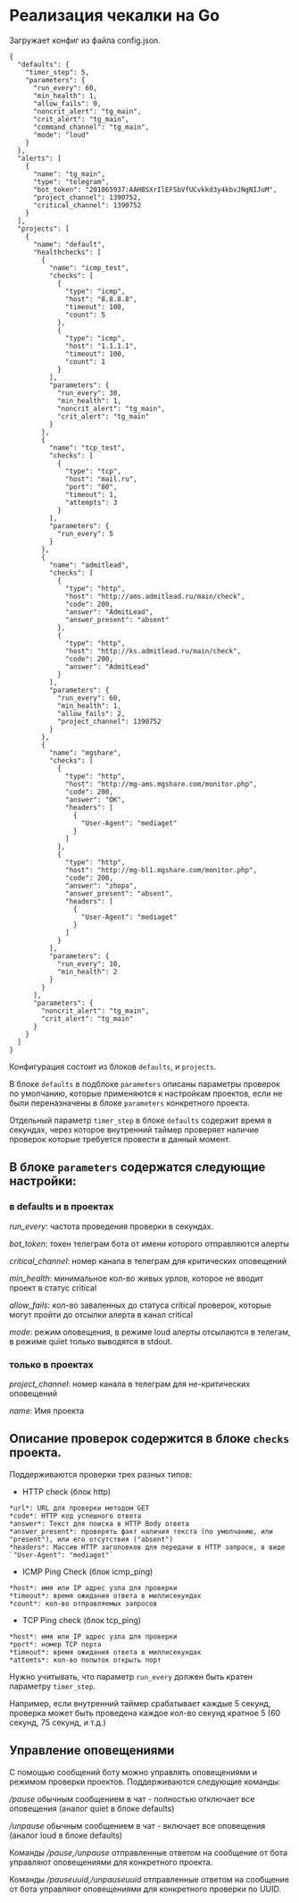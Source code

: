 # Реализация чекалки на Go

Загружает конфиг из файла config.json.

```
{
  "defaults": {
    "timer_step": 5,
    "parameters": {
      "run_every": 60,
      "min_health": 1,
      "allow_fails": 0,
      "noncrit_alert": "tg_main",
      "crit_alert": "tg_main",
      "command_channel": "tg_main",
      "mode": "loud"
    }
  },
  "alerts": [
    {
      "name": "tg_main",
      "type": "telegram",
      "bot_token": "201865937:AAHBSXrIlEFSbVfUCvkkd3y4kbvJNgNIJuM",
      "project_channel": 1390752,
      "critical_channel": 1390752
    }
  ],
  "projects": [
    {
      "name": "default",
      "healthchecks": [
        {
          "name": "icmp_test",
          "checks": [
            {
              "type": "icmp",
              "host": "8.8.8.8",
              "timeout": 100,
              "count": 5
            },
            {
              "type": "icmp",
              "host": "1.1.1.1",
              "timeout": 100,
              "count": 1
            }
          ],
          "parameters": {
            "run_every": 30,
            "min_health": 1,
            "noncrit_alert": "tg_main",
            "crit_alert": "tg_main"
          }
        },
        {
          "name": "tcp_test",
          "checks": [
            {
              "type": "tcp",
              "host": "mail.ru",
              "port": "80",
              "timeout": 1,
              "attempts": 3
            }
          ],
          "parameters": {
            "run_every": 5
          }
        },
        {
          "name": "admitlead",
          "checks": [
            {
              "type": "http",
              "host": "http://ams.admitlead.ru/main/check",
              "code": 200,
              "answer": "AdmitLead",
              "answer_present": "absent"
            },
            {
              "type": "http",
              "host": "http://ks.admitlead.ru/main/check",
              "code": 200,
              "answer": "AdmitLead"
            }
          ],
          "parameters": {
            "run_every": 60,
            "min_health": 1,
            "allow_fails": 2,
            "project_channel": 1390752
          }
        },
        {
          "name": "mgshare",
          "checks": [
            {
              "type": "http",
              "host": "http://mg-ams.mgshare.com/monitor.php",
              "code": 200,
              "answer": "OK",
              "headers": [
                {
                  "User-Agent": "mediaget"
                }
              ]
            },
            {
              "type": "http",
              "host": "http://mg-bl1.mgshare.com/monitor.php",
              "code": 200,
              "answer": "zhopa",
              "answer_present": "absent",
              "headers": [
                {
                  "User-Agent": "mediaget"
                }
              ]
            }
          ],
          "parameters": {
            "run_every": 10,
            "min_health": 2
          }
        }
      ],
      "parameters": {
        "noncrit_alert": "tg_main",
        "crit_alert": "tg_main"
      }
    }
  ]
}
```


Конфигурация состоит из блоков `defaults`, и `projects`.

В блоке `defaults` в подблоке `parameters` описаны параметры проверок по умолчанию, которые применяются к настройкам проектов, если не были переназначены в блоке `parameters` конкретного проекта.

Отдельный параметр `timer_step` в блоке `defaults` содержит время в секундах, через которое внутренний таймер проверяет наличие проверок которые требуется провести в данный момент.

## В блоке `parameters` содержатся следующие настройки:

### в defaults и в проектах

*run_every*: частота проведения проверки в секундах.

*bot_token*: токен телеграм бота от имени которого отправляются алерты

*critical_channel*: номер канала в телеграм для критических оповещений

*min_health*: минимальное кол-во живых урлов, которое не вводит проект в статус critical

*allow_fails*: кол-во заваленных до статуса critical проверок, которые могут пройти до отсылки алерта в канал critical

*mode*: режим оповещения, в режиме loud алерты отсылаются в телегам, в режиме quiet только выводятся в stdout.


### только в проектах

*project_channel*: номер канала в телеграм для не-критических оповещений

*name*: Имя проекта


## Описание проверок содержится в блоке `checks` проекта.

Поддерживаются проверки трех разных типов:

* HTTP check (блок http)
```
*url*: URL для проверки методом GET
*code*: HTTP код успешного ответа
*answer*: Текст для поиска в HTTP Body ответа
*answer_present*: проверять факт наличия текста (по умолчанию, или "present"), или его отсутствия ("absent")
*headers*: Массив HTTP заголовков для передачи в HTTP запросе, в виде `"User-Agent": "mediaget"`
```

* ICMP Ping Check (блок icmp_ping)
```
*host*: имя или IP адрес узла для проверки
*timeout*: время ожидания ответа в миллисекундах
*count*: кол-во отправляемых запросов
```

* TCP Ping check (блок tcp_ping)
```
*host*: имя или IP адрес узла для проверки
*port*: номер TCP порта
*timeout*: время ожидания ответа в миллисекундах
*attemts*: кол-во попыток открыть порт
```

Нужно учитывать, что параметр `run_every` должен быть кратен параметру `timer_step`.

Например, если внутренний таймер срабатывает каждые 5 секунд, проверка может быть проведена каждое кол-во секунд кратное 5 (60 секунд, 75 секунд, и т.д.)


## Управление оповещениями

С помощью сообщений боту можно управлять оповещениями и режимом проверки проектов.
Поддерживаются следующие команды:

*/pause* обычным сообщением в чат - полностью отключает все оповещения (аналог quiet в блоке defaults)

*/unpause* обычным сообщением в чат - включает все оповещения (аналог loud в блоке defaults)

Команды */pause,/unpause* отправленные ответом на сообщение от бота управляют оповещениями для конкретного проекта.

Команды */pauseuuid,/unpauseuuid* отправленные ответом на сообщение от бота управляют оповещениями для конкретного проверки по UUID.



